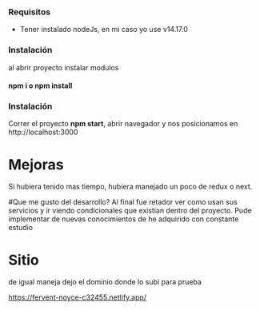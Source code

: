 ### Requisitos

- Tener instalado nodeJs, en mi caso yo use v14.17.0

### Instalación
al abrir proyecto instalar modulos
####  npm i o npm install

### Instalación
Correr el proyecto **npm start**, abrir navegador y nos posicionamos en 
http://localhost:3000

# Mejoras
Si hubiera tenido mas tiempo, hubiera manejado un poco de redux o next.

#Que me gusto del desarrollo?
Al final fue retador ver como usan sus servicios y ir viendo condicionales que existian dentro del proyecto.
Pude implementar de nuevas conocimientos de he adquirido con constante estudio

# Sitio

de igual maneja dejo el dominio donde lo subi para prueba

https://fervent-noyce-c32455.netlify.app/
